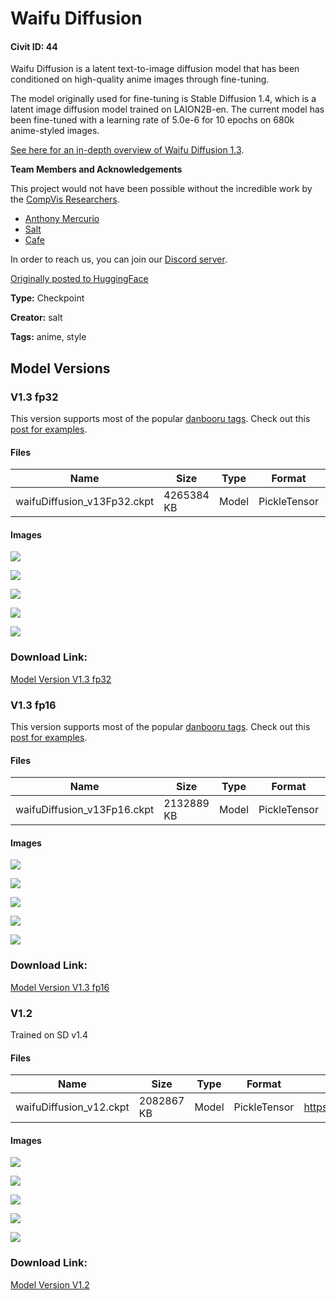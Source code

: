 # Waifu Diffusion

#### Civit ID: 44

<p>Waifu Diffusion is a latent text-to-image diffusion model that has been conditioned on high-quality anime images through fine-tuning.</p><p>The model originally used for fine-tuning is Stable Diffusion 1.4, which is a latent image diffusion model trained on LAION2B-en. The current model has been fine-tuned with a learning rate of 5.0e-6 for 10 epochs on 680k anime-styled images.</p><p><a href="https://gist.github.com/harubaru/f727cedacae336d1f7877c4bbe2196e1" rel="ugc" target="_blank">See here for an in-depth overview of Waifu Diffusion 1.3</a>.</p><p><strong>Team Members and Acknowledgements</strong></p><p>This project would not have been possible without the incredible work by the <a href="https://ommer-lab.com/" rel="ugc" target="_blank">CompVis Researchers</a>.</p><ul><li><a href="https://github.com/harubaru" rel="ugc" target="_blank">Anthony Mercurio</a></li><li><a href="https://github.com/sALTaccount/" rel="ugc" target="_blank">Salt</a></li><li><a href="https://twitter.com/cafeai_labs" rel="ugc" target="_blank">Cafe</a></li></ul><p>In order to reach us, you can join our <a href="https://discord.gg/touhouai" rel="ugc" target="_blank">Discord server</a>.</p><p><a href="https://huggingface.co/hakurei/waifu-diffusion-v1-3" rel="ugc" target="_blank">Originally posted to HuggingFace</a></p>

**Type:** Checkpoint

**Creator:** salt

**Tags:** anime, style

## Model Versions

### V1.3 fp32

<p>This version supports most of the popular <a href="https://danbooru.donmai.us/wiki_pages/tag_groups" rel="ugc" target="_blank">danbooru tags</a>. Check out this <a href="https://gist.github.com/harubaru/f727cedacae336d1f7877c4bbe2196e1" rel="ugc" target="_blank">post for examples</a>.</p>

#### Files

| Name | Size | Type | Format | Download Url | AutoV1 | AutoV2 | SHA256 | CRC32 | BLAKE3 |
| --- | --- | --- | --- | --- | --- | --- | --- | --- | --- |
| waifuDiffusion_v13Fp32.ckpt | 4265384 KB | Model | PickleTensor | https://civitai.com/api/download/models/121 | 4470C325 | 9DADE82620 | 9DADE826203C7EE369881B5DC20D34298FA644C1F137568E09FBC4B9A0D3E817 | 74B60935 | 8096504AB1F29F8F7BC74BE7D09BB69EBEE584D4B1D40BBC1C59289C56EA02B8 |

#### Images

<p><img src="https://image.civitai.com/xG1nkqKTMzGDvpLrqFT7WA/29ee9fe4-4f42-4fa2-c392-f1497dbcee00/width=450/769.jpeg" /></p>

<p><img src="https://image.civitai.com/xG1nkqKTMzGDvpLrqFT7WA/9c7d098b-701c-4759-faf1-eac2f52ebd00/width=450/768.jpeg" /></p>

<p><img src="https://image.civitai.com/xG1nkqKTMzGDvpLrqFT7WA/a7ca0ea0-6dad-4a77-33fe-35244bc83000/width=450/767.jpeg" /></p>

<p><img src="https://image.civitai.com/xG1nkqKTMzGDvpLrqFT7WA/b34ce693-b49d-47a0-2c8e-8892f70a8600/width=450/766.jpeg" /></p>

<p><img src="https://image.civitai.com/xG1nkqKTMzGDvpLrqFT7WA/f5ffaeef-324d-411e-8dab-bbd8ce43bd00/width=450/765.jpeg" /></p>

### Download Link:

[Model Version V1.3 fp32](https://civitai.com/api/download/models/121)

### V1.3 fp16

<p>This version supports most of the popular <a href="https://danbooru.donmai.us/wiki_pages/tag_groups" rel="ugc" target="_blank">danbooru tags</a>. Check out this <a href="https://gist.github.com/harubaru/f727cedacae336d1f7877c4bbe2196e1" rel="ugc" target="_blank">post for examples</a>.</p>

#### Files

| Name | Size | Type | Format | Download Url | AutoV1 | AutoV2 | SHA256 | CRC32 | BLAKE3 |
| --- | --- | --- | --- | --- | --- | --- | --- | --- | --- |
| waifuDiffusion_v13Fp16.ckpt | 2132889 KB | Model | PickleTensor | https://civitai.com/api/download/models/120 | 84692140 | 4AFAB91260 | 4AFAB9126057859B34D13D6207D90221D0B017B7580469EA70CEE37757A29EDD | D68D7ADC | 189B5906A2D51411E9079EEE90DDD0E2701503D61343949BB99A498D7A264F63 |

#### Images

<p><img src="https://image.civitai.com/xG1nkqKTMzGDvpLrqFT7WA/60d45328-e30d-4197-b746-2aadce066b00/width=450/764.jpeg" /></p>

<p><img src="https://image.civitai.com/xG1nkqKTMzGDvpLrqFT7WA/f6b639ac-608c-48bc-8a13-6d653275df00/width=450/763.jpeg" /></p>

<p><img src="https://image.civitai.com/xG1nkqKTMzGDvpLrqFT7WA/21b56a0f-ed9b-4940-f817-67da4b6ce300/width=450/762.jpeg" /></p>

<p><img src="https://image.civitai.com/xG1nkqKTMzGDvpLrqFT7WA/72ac1a2c-c065-48c0-0410-b97c0f48cf00/width=450/761.jpeg" /></p>

<p><img src="https://image.civitai.com/xG1nkqKTMzGDvpLrqFT7WA/f32d3c95-2917-416e-ffe0-213f30913300/width=450/760.jpeg" /></p>

### Download Link:

[Model Version V1.3 fp16](https://civitai.com/api/download/models/120)

### V1.2

<p>Trained on SD v1.4</p>

#### Files

| Name | Size | Type | Format | Download Url | AutoV1 | AutoV2 | SHA256 | CRC32 | BLAKE3 |
| --- | --- | --- | --- | --- | --- | --- | --- | --- | --- |
| waifuDiffusion_v12.ckpt | 2082867 KB | Model | PickleTensor | https://civitai.com/api/download/models/52 | 55537280 | 3A3A36AAC8 | 3A3A36AAC85502A06878EC6760C0FB95F71546AD734FBB2B6CFAB9A50DB7AA8D | CF117075 | 7E54565F04F60AB11DDF88CD6D3EF5C5C4AA4FB4A53F16580A11E29E9E6914FA |

#### Images

<p><img src="https://image.civitai.com/xG1nkqKTMzGDvpLrqFT7WA/7816b3cd-19d5-4072-f0de-43bf6a79cf00/width=450/317.jpeg" /></p>

<p><img src="https://image.civitai.com/xG1nkqKTMzGDvpLrqFT7WA/1364fafe-5943-4510-6340-f6de575df500/width=450/316.jpeg" /></p>

<p><img src="https://image.civitai.com/xG1nkqKTMzGDvpLrqFT7WA/4fc20794-ac1f-467a-8d45-1e47ec77ec00/width=450/315.jpeg" /></p>

<p><img src="https://image.civitai.com/xG1nkqKTMzGDvpLrqFT7WA/07ff79f8-c59a-4241-aef2-96782f98f400/width=450/321.jpeg" /></p>

<p><img src="https://image.civitai.com/xG1nkqKTMzGDvpLrqFT7WA/168c71e0-5851-44a2-cf80-dfab8cf02d00/width=450/320.jpeg" /></p>

### Download Link:

[Model Version V1.2](https://civitai.com/api/download/models/52)

